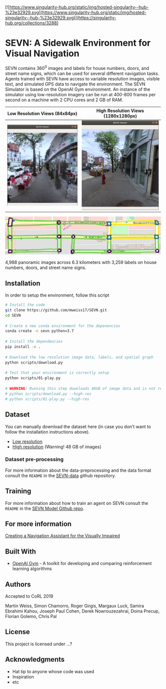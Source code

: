 [![https://www.singularity-hub.org/static/img/hosted-singularity--hub-%23e32929.svg](https://www.singularity-hub.org/static/img/hosted-singularity--hub-%23e32929.svg)](https://singularity-hub.org/collections/3288)

# SEVN: A Sidewalk Environment for Visual Navigation

SEVN contains 360<sup>0</sup> images and labels for house numbers, doors, and street name signs, which can be used for several different navigation tasks.
Agents trained with SEVN have access to variable resolution images, visible text, and simulated GPS data to navigate the environment. 
The SEVN Simulator is based on the OpenAI Gym environment. An instance of the simulator using low-resolution imagery can be run at 400-800 frames per second on a machine with 2 CPU cores and 2 GB of RAM.

Low Resolution Views (84x84px)             |  High Resolution Views (1280x1280px)
:-------------------------:|:-------------------------:
![game.png](img/low-res-viewer.png)  |  ![game.png](img/high-res-viewer.png)

![spatial_graph.png](img/spatial_graph.png)

4,988 panoramic images across 6.3 kilometers with 3,259 labels on house numbers, doors, and street name signs.
## Installation

In order to setup the environment, follow this script
```bash
# Install the code
git clone https://github.com/mweiss17/SEVN.git
cd SEVN

# Create a new conda environment for the depenencies
conda create -n sevn python=3.7

# Install the dependencies
pip install -e .

# Download the low resolution image data, labels, and spatial graph
python scripts/download.py

# Test that your environment is correctly setup
python scripts/01-play.py

# WARNING! Running this step downloads 48GB of image data and is not required to run the model or play with the environment.
# python scripts/download.py --high-res
# python scripts/01-play.py --high-res

```

## Dataset
You can manually download the dataset here (in case you don't want to follow the installation instructions above).
- [Low resolution](http://sevn.s3.amazonaws.com/dataset.zip)
- [High resolution](https://sevn.s3.amazonaws.com/SEVN-high-res-images.zip) (Warning! 48 GB of images)

### Dataset pre-processing
For more information about the data-preprocessing and the data format consult the `README` in the [SEVN-data](https://github.com/mweiss17/SEVN-data) github repository.

## Training
For more information about how to train an agent on SEVN consult the `README` in the [SEVN Model Github repo](https://github.com/mweiss17/SEVN-model/tree/master/sevn_model).

## For more information
[Creating a Navigation Assistant for the Visually Impaired](https://github.com/mweiss17/SEVN/blob/master/docs/01-article-env-introduction.md)


## Built With
* [OpenAI Gym](https://github.com/openai/gym) - A toolkit for developing and comparing reinforcement learning algorithms


## Authors
Accepted to CoRL 2019

Martin Weiss, Simon Chamorro, Roger Girgis, Margaux Luck, Samira Ebrahimi Kahou, Joseph Paul Cohen, Derek Nowrouzezahrai, Doina Precup, Florian Golemo, Chris Pal

## License

This project is licensed under ...?
 
## Acknowledgments

* Hat tip to anyone whose code was used
* Inspiration
* etc
